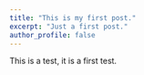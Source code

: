 ```yaml
---
title: "This is my first post."
excerpt: "Just a first post."
author_profile: false
---
```

This is a test, it is a first test.

